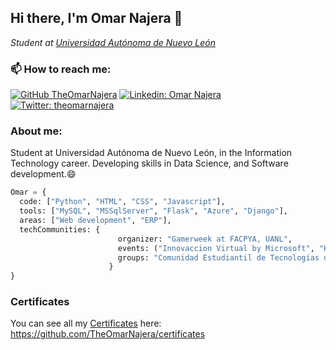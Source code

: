 ## Hi there, I'm Omar Najera 👋

<p><em>Student at <a href="https://www.uanl.mx/universidad-autonoma-de-nuevo-leon/">Universidad Autónoma de Nuevo León</a></em></p>

### 📫 How to reach me:

[![GitHub TheOmarNajera](https://img.shields.io/github/followers/TheOmarNajera?label=follow&style=social)](https://github.com/TheOmarNajera)
[![Linkedin: Omar Najera](https://img.shields.io/badge/-Omar%20Najera-blue?style=flat-square&logo=Linkedin&logoColor=white&link=https://www.linkedin.com/in/edgar-omar-najera-vazquez-6300171a9/)](https://www.linkedin.com/in/edgar-omar-najera-vazquez-6300171a9/)
[![Twitter: theomarnajera](https://img.shields.io/twitter/follow/theomarnajera?style=social)](https://twitter.com/theomarnajera)

### About me:

<p>Student at Universidad Autónoma de Nuevo León, in the Information Technology career.
Developing skills in Data Science, and Software development.😄</p>

```python
Omar = {
  code: ["Python", "HTML", "CSS", "Javascript"], 
  tools: ["MySQL", "MSSqlServer", "Flask", "Azure", "Django"],
  areas: ["Web development", "ERP"],
  techCommunities: {
                        organizer: "Gamerweek at FACPYA, UANL",
                        events: ("Innovaccion Virtual by Microsoft", "Hackaton Innovaccion Virtual"),
                        groups: "Comunidad Estudiantil de Tecnologías de la Información de FACPYA (CETIF)"
                      }
}
```

### Certificates

You can see all my [Certificates](https://github.com/TheOmarNajera/certificates) here: https://github.com/TheOmarNajera/certificates
